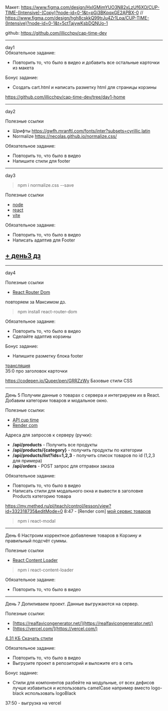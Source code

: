 Макет:
https://www.figma.com/design/HxIGMimYUO3N82xLzUf6XO/CUP-TIME-(Intensive)-(Copy)?node-id=0-1&t=pGi3BKpqxGE2APBX-0
// https://www.figma.com/design/hgh8cskkQ99trJu4Zr1Lpa/CUP-TIME-(Intensive)?node-id=0-1&t=5ctTajywKsbDQNUo-1

github: https://github.com/illicchpv/cap-time-dev

---
day1  
  Обязательное задание:  
  - Повторить то, что было в видео и добавить все остальные карточки из макета

  Бонус задание:  
  - Создать cart.html и написать разметку html для страницы корзины

https://github.com/illicchpv/cap-time-dev/tree/day1-home

---
day2  

Полезные ссылки
- Шрифты https://gwfh.mranftl.com/fonts/inter?subsets=cyrillic,latin
- Normalize https://necolas.github.io/normalize.css/

Обязательное задание:  
- Повторить то, что было в видео
- Напишите стили для footer

---
day3  

>npm i normalize.css --save

Полезные ссылки
- [node](https://nodejs.org/en/)
- [react](https://react.dev/)
- [vite](https://vitejs.dev/)

Обязательное задание:
- Повторить то, что было в видео
- Написать адаптив для Footer

[+ день3 дз](https://github.com/illicchpv/cup-time-react/tree/day3-home)
--

---
day4  

Полезные ссылки  
- [React Router Dom](https://reactrouter.com/en/main/router-components/router)

повторяем за Максимом дз.

>npm install react-router-dom

Обязательное задание:  
- Повторить то, что было в видео
- Сделайте адаптив корзины

Бонус задание:  
- Напишите разметку блока footer

[трансляция](https://www.youtube.com/watch?v=s202RhBo8bE)  
35:0 про 	заголовок карточки

https://codepen.io/Quper/pen/GRRZzWy
	Базовые стили CSS

---
День 5
Получим данные о товарах с сервера и интегрируем их в React. Добавим категории товаров и модальное окно.

Полезные ссылки:
- [API cup time](https://github.com/Quper24/cup-time-api)
- [Render com](https://render.com/)

Адреса для запросов к серверу (ручки):
- **/api/products** - Получить все продукты
- **/api/products/{category}** - получить продукты по категории
- **/api/products/list?ids=1,2,3** - получить список товаров по id (1,2,3 для примера)
- **/api/orders** - POST запрос для отправки заказа

Обязательное задание:
- Повторить то, что было в видео
- Написать стили для модального окна и вывести в заголовке Products категорию товара


https://my.methed.ru/pl/teach/control/lesson/view?id=332318735&editMode=0
8:47 - [Render com]
  [мой сервис товаров](https://cup-time-api-q31j.onrender.com)

>npm i react-modal  

---
День 6 Настроим корректное добавление товаров в Корзину и правильный подсчёт суммы.

Полезные ссылки  
- [React Content Loader](https://www.npmjs.com/package/react-content-loader)

>npm i react-content-loader

Обязательное задание:  
- Повторить то, что было в видео

---
День 7 Допиливаем проект. Данные выгружаются на сервер.

Полезные ссылки:  
- [https://realfavicongenerator.net/](https://realfavicongenerator.net/)
- [https://vercel.com/](https://vercel.com/)


[4.31 КБ Скачать стили](https://fs24.getcourse.ru/fileservice/file/download/a/251231/sc/114/h/26f37d339f05c727f53f92a0d267cf94.zip)

Обязательное задание:
- Повторить то, что было в видео
- Выгрузите проект в репозиторий и выложите его в сеть

Бонус задание:
- Стили для компонентов разбейте на модульные, от всех дефисов лучше избавиться и использовать camelCase например вместо logo-black использовать logoBlack

37:50 - выгрузка на vercel